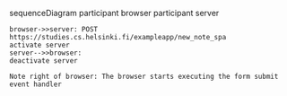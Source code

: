 sequenceDiagram
    participant browser
    participant server
    
    browser->>server: POST https://studies.cs.helsinki.fi/exampleapp/new_note_spa
    activate server
    server-->>browser:
    deactivate server

    Note right of browser: The browser starts executing the form submit event handler